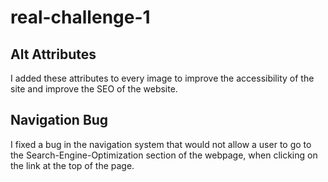 # real-challenge-1
## Alt Attributes
I added these attributes to every image to improve the accessibility of the site and improve the SEO of the website.
## Navigation Bug
I fixed a bug in the navigation system that would not allow a user to go to the Search-Engine-Optimization section of the webpage, when clicking on the 
link at the top of the page.
## 
